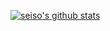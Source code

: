 [![seiso's github stats](https://github-readme-stats.vercel.app/api?username=sei-so&theme=blue-green)](https://github.com/anuraghazra/github-readme-stats)
